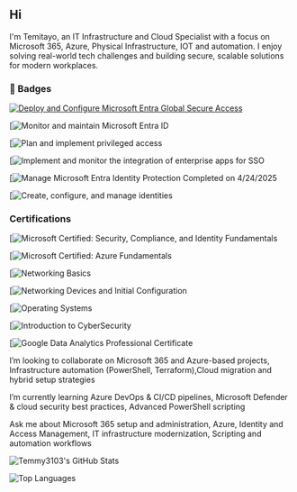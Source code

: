 ## Hi 

I'm Temitayo, an IT Infrastructure and Cloud Specialist with a focus on Microsoft 365, Azure, Physical Infrastructure, IOT and automation. I enjoy solving real-world tech challenges and building secure, scalable solutions for modern workplaces.

### 🏅 Badges

[![Deploy and Configure Microsoft Entra Global Secure Access](https://images.credly.com/size/110x110/images/abcdef123456/microsoft-certified-azure-fundamentals.png)](https://learn.microsoft.com/api/achievements/share/en-us/Adeosuntemitayo-4149/3AYAFACH?sharingId=5563B876E96296FC)

[![Monitor and maintain Microsoft Entra ID](https://learn.microsoft.com/api/achievements/share/en-us/Adeosuntemitayo-4149/BCG3XSQD?sharingId=5563B876E96296FC)

[![Plan and implement privileged access](https://learn.microsoft.com/api/achievements/share/en-us/Adeosuntemitayo-4149/YEMKSFAR?sharingId=5563B876E96296FC)

[![Implement and monitor the integration of enterprise apps for SSO](https://learn.microsoft.com/api/achievements/share/en-us/Adeosuntemitayo-4149/2DKTZA6V?sharingId=5563B876E96296FC)

[![Manage Microsoft Entra Identity Protection
Completed on 
4/24/2025](https://learn.microsoft.com/api/achievements/share/en-us/Adeosuntemitayo-4149/XQVMH78Y?sharingId=5563B876E96296FC)

[![Create, configure, and manage identities](https://learn.microsoft.com/api/achievements/share/en-us/Adeosuntemitayo-4149/VJE84H5M?sharingId=5563B876E96296FC)

### Certifications

[![Microsoft Certified: Security, Compliance, and Identity Fundamentals](https://learn.microsoft.com/api/credentials/share/en-us/Adeosuntemitayo-4149/CFE0BE7678871635?sharingId=5563B876E96296FC)

[![Microsoft Certified: Azure Fundamentals](https://learn.microsoft.com/api/credentials/share/en-us/Adeosuntemitayo-4149/36AEE6D6E1A48B31?sharingId=5563B876E96296FC)

[![Networking Basics](https://www.credly.com/badges/118c2039-c03a-4598-b06e-44a033b95678/public_url)

[![Networking Devices and Initial Configuration](https://www.credly.com/badges/53c3903f-60eb-4d0a-b41a-f16d504c7751/public_url)

[![Operating Systems](https://www.credly.com/badges/88144557-7584-4653-a848-e45f47124a2d/public_url)

[![Introduction to CyberSecurity](https://www.credly.com/badges/c0fa22d8-39ff-4c7a-9955-845e6487df37/public_url)

[![Google Data Analytics Professional Certificate](https://www.credly.com/badges/52c59e19-bac0-43b8-8628-a5e439a99ab9/public_url)

 I’m looking to collaborate on Microsoft 365 and Azure-based projects, Infrastructure automation (PowerShell, Terraform),Cloud migration and hybrid setup strategies

  I’m currently learning Azure DevOps & CI/CD pipelines, Microsoft Defender & cloud security best practices, Advanced PowerShell scripting

Ask me about
Microsoft 365 setup and administration, Azure, Identity and Access Management, IT infrastructure modernization, Scripting and automation workflows

![Temmy3103's GitHub Stats](https://github-readme-stats.vercel.app/api?username=Temmy3103&show_icons=true&theme=default)

![Top Languages](https://github-readme-stats.vercel.app/api/top-langs/?username=Temmy3103&layout=compact)




